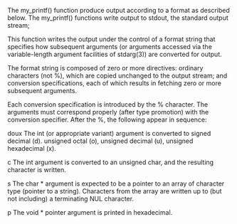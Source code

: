 The my_printf() function produce output according to a format as described below. The my_printf() functions write output to stdout, the standard output stream;

This function writes the output under the control of a format string that specifies how subsequent arguments (or arguments accessed via the variable-length argument facilities of stdarg(3)) are converted for output.

The format string is composed of zero or more directives: ordinary characters (not %), which are copied unchanged to the output stream; and conversion specifications, each of which results in fetching zero or more subsequent arguments.

Each conversion specification is introduced by the % character. The arguments must correspond properly (after type promotion) with the conversion specifier. After the %, the following appear in sequence:

doux The int (or appropriate variant) argument is converted to signed decimal (d). unsigned octal (o), unsigned decimal (u), unsigned hexadecimal (x).

c The int argument is converted to an unsigned char, and the resulting character is written.

s The char * argument is expected to be a pointer to an array of character type (pointer to a string). Characters from the array are written up to (but not including) a terminating NUL character.

p The void * pointer argument is printed in hexadecimal.
